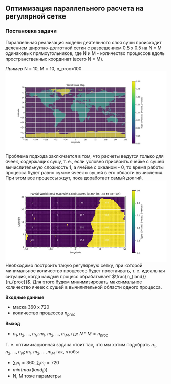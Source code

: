 ## Оптимизация параллельного расчета на регулярной сетке

### Постановка задачи 

Параллельная реализация модели деятельного слоя суши происходит делением
широтно-долготной сетки с разрешением 0.5 x 0.5
на N * M одинаковых прямоугольников,
где N и M - количество процессов вдоль пространственных координат (всего N * M).

_Пример_ N = 10, M = 10, n_proc=100
![mask_map.jpg](https://github.com/SEnikeeva/proc_optimisation/blob/598aaf59be788a74850bb12aa361241395f2ab0c/data/mask_map.jpg)
Проблема подхода заключается в том, что расчеты ведутся только для ячеек,
содержащих сушу, т. е., если условно присвоить ячейке с сушей вычислительную сложность 1,
а ячейке с океаном - 0, то время работы процесса будет равно сумме ячеек с сушей
в его области вычисления. При этом все процессы ждут, пока доработает самый долгий.
![mask_map_part.jpg](https://github.com/SEnikeeva/proc_optimisation/blob/598aaf59be788a74850bb12aa361241395f2ab0c/data/mask_map_part.jpg)
Необходимо построить такую регулярную сетку, при которой минимальное количество процессов будет простаивать,
т. е. идеальная ситуация, когда каждый процесс обрабатывает $\frac{n_{land}}{n_{proc}}$.
Для этого будем минимизировать максимальное количество ячеек с сушей в вычилительной области одного процесса.

**Входные данные** 
- маска 360 x 720
- количество процессов $n_{proc}$

**Выход**
- $n_1, n_2, ..., n_N; m_1, m_2, ..., m_M$, где $N * M = n_{proc}$

Т. е. оптимизационная задача стоит так, что мы хотим подобрать $n_1, n_2, ..., n_N; m_1, m_2, ..., m_M$ так, чтобы 
- $\sum_i n_i = 360, \sum_i m_i = 720$
- $min(max(land_{ij}))$
- N, M тоже параметры

